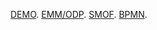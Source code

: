 [DEMO](https://en.wikipedia.org/wiki/Design_%26_Engineering_Methodology_for_Organizations).
[EMM/ODP](https://en.wikipedia.org/wiki/Enterprise_Modelling_Methodology/Open_Distributed_Processing).
[SMOF](https://en.wikipedia.org/wiki/Service-oriented_modeling#Service-oriented_modeling_framework).
[BPMN](https://en.wikipedia.org/wiki/Business_Process_Model_and_Notation).
